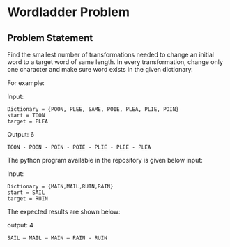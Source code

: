 # Wordladder Problem

## Problem Statement

Find the smallest number of transformations needed to change an initial word to a target word of same length. In every transformation, change only one character and make sure word exists in the given dictionary.

For example:

Input: 

	Dictionary = {POON, PLEE, SAME, POIE, PLEA, PLIE, POIN} 
	start = TOON 
	target = PLEA 

Output: 6

	TOON - POON - POIN - POIE - PLIE - PLEE - PLEA 

The python program available in the repository is given below input: 

Input:
   
	Dictionary = {MAIN,MAIL,RUIN,RAIN} 
	start = SAIL
	target = RUIN
 
The expected results are shown below: 

output: 4
 
	SAIL – MAIL – MAIN – RAIN - RUIN
